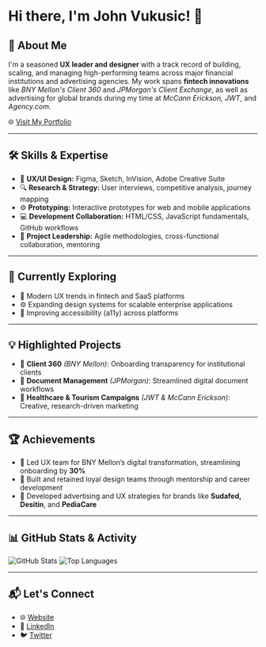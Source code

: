# Hi there, I'm **John Vukusic!** 👋

## 🚀 **About Me**
I'm a seasoned **UX leader and designer** with a track record of building, scaling, and managing high-performing teams across major financial institutions and advertising agencies. My work spans **fintech innovations** like *BNY Mellon's Client 360* and *JPMorgan's Client Exchange*, as well as advertising for global brands during my time at *McCann Erickson, JWT*, and *Agency.com*.

🌐 [Visit My Portfolio](https://www.johnvukusic.com)

---

## 🛠️ Skills & Expertise
- 🎨 **UX/UI Design:** Figma, Sketch, InVision, Adobe Creative Suite
- 🔍 **Research & Strategy:** User interviews, competitive analysis, journey mapping
- ⚙️ **Prototyping:** Interactive prototypes for web and mobile applications
- 💻 **Development Collaboration:** HTML/CSS, JavaScript fundamentals, GitHub workflows
- 🚀 **Project Leadership:** Agile methodologies, cross-functional collaboration, mentoring

---

## 🌱 Currently Exploring
- 📱 Modern UX trends in fintech and SaaS platforms
- ⚙️ Expanding design systems for scalable enterprise applications
- 🧩 Improving accessibility (a11y) across platforms

---

## 💡 Highlighted Projects
- 🏦 **Client 360** *(BNY Mellon)*: Onboarding transparency for institutional clients
- 📄 **Document Management** *(JPMorgan)*: Streamlined digital document workflows
- 🎯 **Healthcare & Tourism Campaigns** *(JWT & McCann Erickson)*: Creative, research-driven marketing

---

## 🏆 Achievements
- 🚀 Led UX team for BNY Mellon’s digital transformation, streamlining onboarding by **30%**
- 🤝 Built and retained loyal design teams through mentorship and career development
- 🎨 Developed advertising and UX strategies for brands like **Sudafed, Desitin**, and **PediaCare**

---

## 📊 GitHub Stats & Activity
![GitHub Stats](https://github-readme-stats.vercel.app/api?username=johnvukusic&show_icons=true&theme=tokyonight)
![Top Languages](https://github-readme-stats.vercel.app/api/top-langs/?username=johnvukusic&layout=compact&theme=tokyonight)

---

## 📬 Let's Connect
- 🌐 [Website](https://www.johnvukusic.com)
- 💼 [LinkedIn](https://www.linkedin.com/in/johnvukusic)
- 🐦 [Twitter](https://twitter.com/johnvukusic) 
